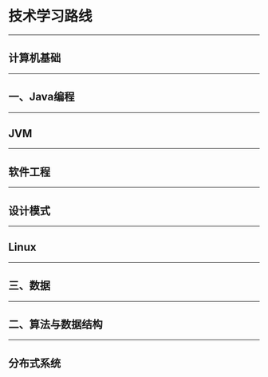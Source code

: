 # 技术学习路线
---
## 计算机基础
--- 
## 一、Java编程
--- 
## JVM
--- 
## 软件工程
--- 
## 设计模式
--- 
## Linux
--- 
## 三、数据
--- 
## 二、算法与数据结构
--- 
## 分布式系统
